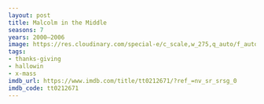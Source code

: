 ```yaml
---
layout: post
title: Malcolm in the Middle
seasons: 7
years: 2000–2006
image: https://res.cloudinary.com/special-e/c_scale,w_275,q_auto/f_auto/Series%20posters/Malcolm_in_the_Middle.png
tags:
- thanks-giving
- hallowin
- x-mass
imdb_url: https://www.imdb.com/title/tt0212671/?ref_=nv_sr_srsg_0
imdb_code: tt0212671
---
```

